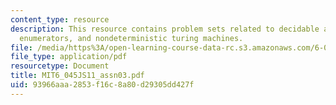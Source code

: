 ```yaml
---
content_type: resource
description: This resource contains problem sets related to decidable and recognizable,
  enumerators, and nondeterministic turing machines.
file: /media/https%3A/open-learning-course-data-rc.s3.amazonaws.com/6-045j-automata-computability-and-complexity-spring-2011/93966aaa2853f16c8a80d29305dd427f_MIT6_045JS11_assn03.pdf
file_type: application/pdf
resourcetype: Document
title: MIT6_045JS11_assn03.pdf
uid: 93966aaa-2853-f16c-8a80-d29305dd427f
---
```

